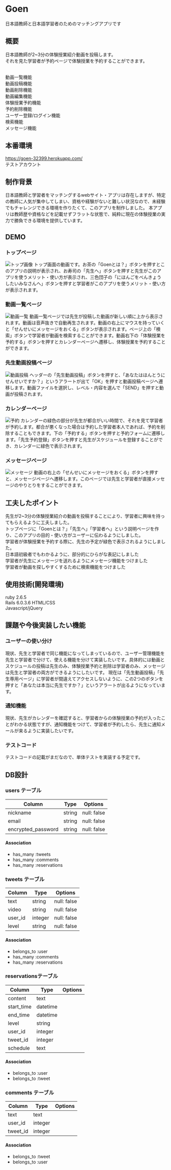 # Goen

日本語教師と日本語学習者のためのマッチングアプリです

## 概要
日本語教師が2~3分の体験授業紹介動画を投稿します。<br>
それを見た学習者が予約ページで体験授業を予約することができます。<br><br>

動画一覧機能<br>
動画投稿機能<br>
動画削除機能<br>
動画編集機能<br>
体験授業予約機能<br>
予約削除機能<br>
ユーザー登録/ログイン機能<br>
検索機能<br>
メッセージ機能<br>

## 本番環境
https://goen-32399.herokuapp.com/<br>
テストアカウント　　<br>

## 制作背景
日本語教師と学習者をマッチングするwebサイト・アプリは存在しますが、特定の教師に人気が集中してしまい、資格や経験がないと難しい状況なので、未経験でもチャレンジできる環境を作りたくて、このアプリを制作しました。
本アプリは教師歴や資格などを記載せずフラットな状態で、純粋に現在の体験授業の実力で勝負できる環境を提供しています。

## DEMO

### トップページ
![トップ画像](https://i.gyazo.com/2dfd9720d04eba539233d2b494ba542a.gif)
トップ画面の動画です。お茶の「Goenとは？」ボタンを押すとこのアプリの説明が表示され、お寿司の「先生へ」ボタンを押すと先生がこのアプリを使うメリット・使い方が表示され、三色団子の「にほんごをべんきょうしたいみなさんへ」ボタンを押すと学習者がこのアプリを使うメリット・使い方が表示されます。

### 動画一覧ページ
![動画一覧]()
動画一覧ページでは先生が投稿した動画が新しい順に上から表示されます。動画は音声抜きで自動再生されます。動画の右上にマウスを持っていくと「せんせいにメッセージをおくる」ボタンが表示されます。ページ上の「検索」ボタンで学習者が動画を検索することができます。動画右下の「体験授業を予約する」ボタンを押すとカレンダーページへ遷移し、体験授業を予約することができます。

### 先生動画投稿ページ
![動画投稿]()
ヘッダーの「先生動画投稿」ボタンを押すと、「あなたはほんとうにせんせいですか？」というアラートが出て「OK」を押すと動画投稿ページへ遷移します。動画ファイルを選択し、レベル・内容を選んで「SEND」を押すと動画が投稿されます。

### カレンダーページ
![予約]()
カレンダーの緑色の部分が先生が都合がいい時間で、それを見て学習者が予約します。都合が悪くなった場合は予約した学習者本人であれば、予約を削除することもできます。下の「予約する」ボタンを押すと予約フォームに遷移します。「先生予約登録」ボタンを押すと先生がスケジュールを登録することができ、カレンダーに緑色で表示されます。

### メッセージページ
![メッセージ]()
動画の右上の「せんせいにメッセージをおくる」ボタンを押すと、メッセージページへ遷移します。このページでは先生と学習者が直接メッセージのやりとりをすることができます。


## 工夫したポイント
先生が2~3分の体験授業紹介の動画を投稿することにより、学習者に興味を持ってもらえるように工夫しました。<br>
トップページに「Goenとは？」「先生へ」「学習者へ」という説明ページを作り、このアプリの目的・使い方がユーザーに伝わるようにしました。<br>
学習者が体験授業を予約する際に、先生の予定が緑色で表示されるようにしました。<br>
日本語初級者でもわかるように、部分的にひらがな表記にしました<br>
学習者が先生にメッセージを送れるようにメッセージ機能をつけました<br>
学習者が動画を探しやすくするために検索機能をつけました<br>

## 使用技術(開発環境)
ruby 2.6.5<br>
Rails 6.0.3.6
HTML/CSS<br>
Javascript/jQuery

## 課題や今後実装したい機能

### ユーザーの使い分け
現状、先生と学習者で同じ機能になってしまっているので、ユーザー管理機能を先生と学習者で分けて、使える機能を分けて実装したいです。具体的には動画とスケジュールの投稿は先生のみ、体験授業予約と削除は学習者のみ、メッセージは先生と学習者の両方ができるようにしたいです。
現在は「先生動画投稿」「先生専用ページ」に学習者が間違えてアクセスしないように、この2つのボタンを押すと「あなたは本当に先生ですか？」というアラートが出るようになっています。

### 通知機能
現状、先生がカレンダーを確認すると、学習者からの体験授業の予約が入ったことがわかる状態ですが、通知機能をつけて、学習者が予約したら、先生に通知メールが来るように実装したいです。

### テストコード
テストコードの記載がまだなので、単体テストを実装する予定です。

## DB設計

### users テーブル

| Column             | Type   | Options     |
| ------------------ | ------ | ----------- |
| nickname           | string | null: false |
| email              | string | null: false |
| encrypted_password | string | null: false |

#### Association

- has_many :tweets
- has_many :comments
- has_many :reservations


### tweets テーブル

| Column  | Type     | Options      |
| ------- | -------- | ------------ |
| text    | string   | null: false  |
| video   | string   | null: false  |
| user_id | integer  | null: false  |
| level   | string   | null: false  |


#### Association

- belongs_to :user
- has_many :comments
- has_many :reservations


###  reservationsテーブル

| Column     | Type       | Options   |
| ---------- | ---------- | --------- |
| content    | text       |           |
| start_time | datetime   |           |
| end_time   | datetime   |           |
| level      | string     |           |
| user_id    | integer    |           |
| tweet_id   | integer    |           |
| schedule   | text       |           |

#### Association

- belongs_to :user
- belongs_to :tweet


### comments テーブル

| Column   | Type       | Options |
| -------- | ---------- | ------- |
| text     | text       |         |
| user_id  | integer    |         |
| tweet_id | integer    |         |

#### Association

- belongs_to :tweet
- belongs_to :user









